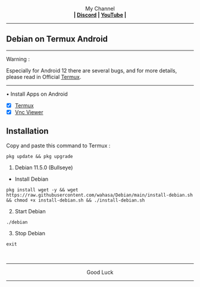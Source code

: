 
<p align="center">My Channel</br><b>
| <a href="https://discord.gg/GCehyym">Discord</a> | <a href="https://youtube.com/channel/UC3sLb7eZCu72iv3G1yUhUHQ">YouTube</a> |</b></p>

---
## Debian on Termux Android

---------
Warning :

Especially for Android 12 there are several bugs, and for more details, please read in Official [Termux](https://github.com/termux/termux-app).

---------
• Install Apps on Android
- [x] [Termux](https://github.com/termux/termux-app/releases)
- [x] [Vnc Viewer](https://play.google.com/store/apps/details?id=com.realvnc.viewer.android)

## Installation

Copy and paste this command to Termux :

```
pkg update && pkg upgrade
```

1. Debian 11.5.0 (Bullseye)
* Install Debian

```
pkg install wget -y && wget https://raw.githubusercontent.com/wahasa/Debian/main/install-debian.sh && chmod +x install-debian.sh && ./install-debian.sh
```

2. Start Debian

```
./debian
```

3. Stop Debian

```
exit

```
</br>

---
<p align="center">Good Luck</p>

---
